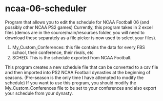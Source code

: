 # ncaa-06-scheduler
Program that allows you to edit the schedule for NCAA Football 06 (and possibly other NCAA PS2 games)
Currently, this program takes in 2 excel files (demos are in the source/main/resources folder, you will need to download these separately as a file picker is now used to select your files).

1. My_Custom_Conferences: this file contains the data for every FBS school, their conference, their rivals, etc
2. SCHED: This is the schedule exported from NCAA Football. 

This program creates a new schedule file that can be converted to a csv file and then imported into PS2 NCAA Football dynasties at the beginning of seasons. (Pre-season is the only time I have attempted to modify the schedule)
If you want to use this program, you should modify the My_Custom_Conferences file to be set to your conferences and also export your schedule from your dynasty.

